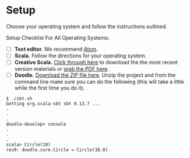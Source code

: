 # Setup

Choose your operating system and follow the instructions outlined.

Setup Checklist For All Operating Systems:

- [ ] **Text editor.** We recommend [Atom](https://atom.io/).
- [ ] **Scala.** Follow the directions for your operating system.
- [ ] **Creative Scala.** [Click through here](http://underscore.io/training/courses/creative-scala/) to download the the most recent version materials or [grab the PDF here](https://github.com/scalabridge/curriculum/raw/master/creative-scala.pdf).
- [ ] **Doodle.** [Download the ZIP file here](https://github.com/scalabridge/curriculum/raw/master/doodle.zip). Unzip the project and from the command line make sure you can do the following (this will take a little while the first time you do it).

```
$ ./sbt.sh
Getting org.scala-sbt sbt 0.13.7 ...
.
.
.
doodle-develop> console
.
.
.
scala> Circle(10)
res0: doodle.core.Circle = Circle(10.0)
```
